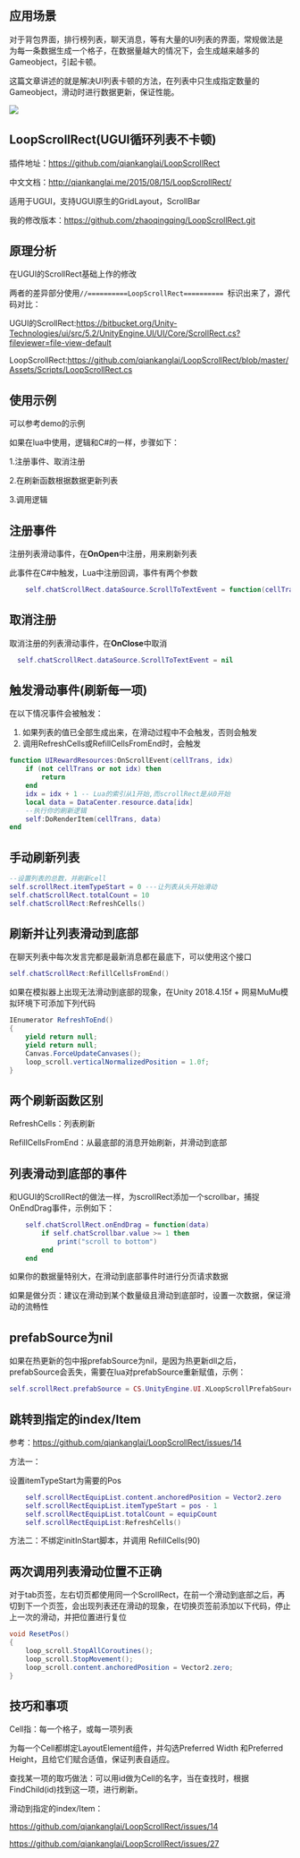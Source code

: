 ##  应用场景

对于背包界面，排行榜列表，聊天消息，等有大量的UI列表的界面，常规做法是为每一条数据生成一个格子，在数据量越大的情况下，会生成越来越多的Gameobject，引起卡顿。


这篇文章讲述的就是解决UI列表卡顿的方法，在列表中只生成指定数量的Gameobject，滑动时进行数据更新，保证性能。

![](https://images2018.cnblogs.com/blog/363476/201712/363476-20171203124445085-1144195685.gif)



## **LoopScrollRect(UGUI循环列表不卡顿)**

插件地址：<https://github.com/qiankanglai/LoopScrollRect>

中文文档：<http://qiankanglai.me/2015/08/15/LoopScrollRect/>

适用于UGUI，支持UGUI原生的GridLayout，ScrollBar

我的修改版本：https://github.com/zhaoqingqing/LoopScrollRect.git


## 原理分析

在UGUI的ScrollRect基础上作的修改

两者的差异部分使用`//==========LoopScrollRect========== `标识出来了，源代码对比：

UGUI的ScrollRect:https://bitbucket.org/Unity-Technologies/ui/src/5.2/UnityEngine.UI/UI/Core/ScrollRect.cs?fileviewer=file-view-default

LoopScrollRect:https://github.com/qiankanglai/LoopScrollRect/blob/master/Assets/Scripts/LoopScrollRect.cs


## 使用示例

可以参考demo的示例

如果在lua中使用，逻辑和C#的一样，步骤如下：

1.注册事件、取消注册

2.在刷新函数根据数据更新列表 

3.调用逻辑



## **注册事件**

注册列表滑动事件，在**OnOpen**中注册，用来刷新列表

此事件在C#中触发，Lua中注册回调，事件有两个参数

```lua
    self.chatScrollRect.dataSource.ScrollToTextEvent = function(cellTrans, idx) self:OnScrollChat(cellTrans, idx) end
```



## **取消注册**

取消注册的列表滑动事件，在**OnClose**中取消

```lua
  self.chatScrollRect.dataSource.ScrollToTextEvent = nil 
```



## **触发滑动事件(刷新每一项)**

在以下情况事件会被触发：

1. 如果列表的值已全部生成出来，在滑动过程中不会触发，否则会触发
2. 调用RefreshCells或RefillCellsFromEnd时，会触发

```lua
function UIRewardResources:OnScrollEvent(cellTrans, idx)
    if (not cellTrans or not idx) then
        return
    end
    idx = idx + 1 -- Lua的索引从1开始,而scrollRect是从0开始
    local data = DataCenter.resource.data[idx]
  	--执行你的刷新逻辑
    self:DoRenderItem(cellTrans, data)
end
```



## 手动刷新列表

```lua
--设置列表的总数，并刷新cell
self.scrollRect.itemTypeStart = 0 ---让列表从头开始滑动
self.chatScrollRect.totalCount = 10
self.chatScrollRect:RefreshCells()
```



## 刷新并让列表滑动到底部

在聊天列表中每次发言完都是最新消息都在最底下，可以使用这个接口

```lua
self.chatScrollRect:RefillCellsFromEnd()
```

如果在模拟器上出现无法滑动到底部的现象，在Unity 2018.4.15f + 网易MuMu模拟环境下可添加下列代码

```c#
IEnumerator RefreshToEnd()
{
	yield return null;
	yield return null;
	Canvas.ForceUpdateCanvases();
	loop_scroll.verticalNormalizedPosition = 1.0f;
}
```



## 两个刷新函数区别

RefreshCells：列表刷新

RefillCellsFromEnd：从最底部的消息开始刷新，并滑动到底部



## 列表滑动到底部的事件


和UGUI的ScrollRect的做法一样，为scrollRect添加一个scrollbar，捕捉OnEndDrag事件，示例如下：

```lua
    self.chatScrollRect.onEndDrag = function(data)
        if self.chatScrollbar.value >= 1 then
            print("scroll to bottom")
        end
    end
```


如果你的数据量特别大，在滑动到底部事件时进行分页请求数据


如果是做分页：建议在滑动到某个数量级且滑动到底部时，设置一次数据，保证滑动的流畅性


## prefabSource为nil

如果在热更新的包中报prefabSource为nil，是因为热更新dll之后，prefabSource会丢失，需要在lua对prefabSource重新赋值，示例：

```lua
self.scrollRect.prefabSource = CS.UnityEngine.UI.XLoopScrollPrefabSource(self.itemCell.gameObject)
```




## 跳转到指定的index/Item

参考：https://github.com/qiankanglai/LoopScrollRect/issues/14


方法一：

设置itemTypeStart为需要的Pos

```lua
	self.scrollRectEquipList.content.anchoredPosition = Vector2.zero
	self.scrollRectEquipList.itemTypeStart = pos - 1
	self.scrollRectEquipList.totalCount = equipCount
	self.scrollRectEquipList:RefreshCells()
```

方法二：不绑定initInStart脚本，并调用 RefillCells(90)

## 两次调用列表滑动位置不正确

对于tab页签，左右切页都使用同一个ScrollRect，在前一个滑动到底部之后，再切到下一个页签，会出现列表还在滑动的现象，在切换页签前添加以下代码，停止上一次的滑动，并把位置进行复位

```c#
void ResetPos()
{
	loop_scroll.StopAllCoroutines();
	loop_scroll.StopMovement();
	loop_scroll.content.anchoredPosition = Vector2.zero;
}
```





## 技巧和事项

Cell指：每一个格子，或每一项列表


为每一个Cell都绑定LayoutElement组件，并勾选Preferred Width 和Preferred Height，且给它们赋合适值，保证列表自适应。

查找某一项的取巧做法：可以用id做为Cell的名字，当在查找时，根据FindChild(id)找到这一项，进行刷新。

滑动到指定的index/Item：

https://github.com/qiankanglai/LoopScrollRect/issues/14

https://github.com/qiankanglai/LoopScrollRect/issues/27